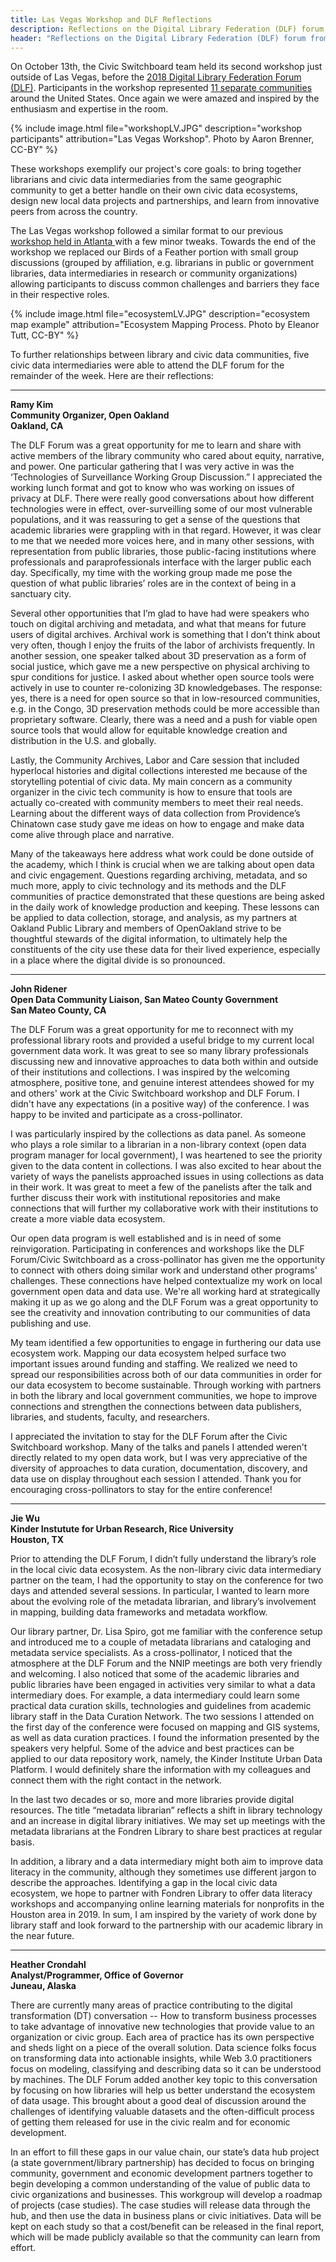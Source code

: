 ```yaml
---
title: Las Vegas Workshop and DLF Reflections
description: Reflections on the Digital Library Federation (DLF) forum from Civic Data Partners
header: "Reflections on the Digital Library Federation (DLF) forum from Civic Data Partners"
---
```


On October 13th, the Civic Switchboard team held its second  workshop just outside of Las Vegas, before the [2018 Digital Library Federation Forum (DLF)](https://forum2018.diglib.org/). Participants in the workshop represented [11 separate communities](https://civic-switchboard.github.io/updates/post_10) around the United States.  Once again we were amazed and inspired by the enthusiasm and expertise in the room. 

{% include image.html file="workshopLV.JPG" description="workshop participants" attribution="Las Vegas Workshop". Photo by Aaron Brenner, CC-BY" %}

These workshops exemplify our project's core goals: to bring together librarians and civic data intermediaries from the same geographic community to get a better handle on their own civic data ecosystems, design new local data projects and partnerships, and learn from innovative peers from across the country. 

The Las Vegas workshop followed a similar format to our previous [workshop held in Atlanta ](https://civic-switchboard.github.io/updates/post_8) with a few  minor tweaks.  Towards the end of the workshop we replaced our Birds of a Feather portion with small group discussions (grouped by affiliation, e.g. librarians in public or government libraries, data intermediaries in research or community organizations) allowing participants to discuss common challenges and barriers they face in their respective roles.   

{% include image.html file="ecosystemLV.JPG" description="ecosystem map example" attribution="Ecosystem Mapping Process. Photo by Eleanor Tutt, CC-BY" %}

To further relationships between library and civic data communities, five civic data intermediaries were able to attend the DLF forum for the remainder of the week.  Here are their reflections: 

***

**Ramy Kim**  
**Community Organizer, Open Oakland**  
**Oakland, CA**  

The DLF Forum was a great opportunity for me to learn and share with active members of the library community who cared about equity, narrative, and power. One particular gathering that I was very active in was the ‘Technologies of Surveillance Working Group Discussion.” I appreciated the working lunch format and got to know who was working on issues of privacy at DLF. There were really good conversations about how different technologies were in effect, over-surveilling some of our most vulnerable populations, and it was reassuring to get a sense of the questions that academic libraries were grappling with in that regard. However, it was clear to me that we needed more voices here, and in many other sessions, with representation from public libraries, those public-facing institutions where professionals and paraprofessionals interface with the larger public each day. Specifically, my time with the working group made me pose the question of what public libraries’ roles are in the context of being in a sanctuary city.

Several other opportunities that I’m glad to have had were speakers who touch on digital archiving and metadata, and what that means for future users of digital archives. Archival work is something that I don’t think about very often, though I enjoy the fruits of the labor of archivists frequently.  In another session, one speaker talked about 3D preservation as a form of social justice, which gave me a new perspective on physical archiving to spur conditions for justice. I asked about whether open source tools were actively in use to counter re-colonizing 3D knowledgebases. The response: yes, there is a need for open source so that in low-resourced communities, e.g. in the Congo, 3D preservation methods could be more accessible than proprietary software. Clearly, there was a need and a push for viable open source tools that would allow for equitable knowledge creation and distribution in the U.S. and globally.

Lastly, the Community Archives, Labor and Care session that included hyperlocal histories and digital collections interested me because of the storytelling potential of civic data. My main concern as a community organizer in the civic tech community is how to ensure that tools are actually co-created with community members to meet their real needs. Learning about the different ways of data collection from Providence’s Chinatown case study gave me ideas on how to engage and make data come alive through place and narrative.

Many of the takeaways here address what work could be done outside of the academy, which I think is crucial when we are talking about open data and civic engagement. Questions regarding archiving, metadata, and so much more, apply to civic technology and its methods and the DLF communities of practice demonstrated that these questions are being asked in the daily work of knowledge production and keeping. These lessons can be applied to data collection, storage, and analysis, as my partners at Oakland Public Library and members of OpenOakland strive to be thoughtful stewards of the digital information, to ultimately help the constituents of the city use these data for their lived experience, especially in a place where the digital divide is so pronounced.

***

**John Ridener**  
**Open Data Community Liaison, San Mateo County Government**  
**San Mateo County, CA**  

The DLF Forum was a great opportunity for me to reconnect with my professional library roots and provided a useful bridge to my current local government data work. It was great to see so many library professionals discussing new and innovative approaches to data both within and outside of their institutions and collections. I was inspired by the welcoming atmosphere, positive tone, and genuine interest attendees showed for my and others' work at the Civic Switchboard workshop and DLF Forum. I didn't have any expectations (in a positive way) of the conference. I was happy to be invited and participate as a cross-pollinator.
 
I was particularly inspired by the collections as data panel. As someone who plays a role similar to a librarian in a non-library context (open data program manager for local government), I was heartened to see the priority given to the data content in collections. I was also excited to hear about the variety of ways the panelists approached issues in using collections as data in their work. It was great to meet a few of the panelists after the talk and further discuss their work with institutional repositories and make connections that will further my collaborative work with their institutions to create a more viable data ecosystem.
 
Our open data program is well established and is in need of some reinvigoration. Participating in conferences and workshops like the DLF Forum/Civic Switchboard as a cross-pollinator has given me the opportunity to connect with others doing similar work and understand other programs' challenges. These connections have helped contextualize my work on local government open data and data use. We're all working hard at strategically making it up as we go along and the DLF Forum was a great opportunity to see the creativity and innovation contributing to our communities of data publishing and use.
 
My team identified a few opportunities to engage in furthering our data use ecosystem work. Mapping our data ecosystem helped surface two important issues around funding and staffing. We realized we need to spread our responsibilities across both of our data communities in order for our data ecosystem to become sustainable. Through working with partners in both the library and local government communities, we hope to improve connections and strengthen the connections between data publishers, libraries, and students, faculty, and researchers.
 
I appreciated the invitation to stay for the DLF Forum after the Civic Switchboard workshop. Many of the talks and panels I attended weren't directly related to my open data work, but I was very appreciative of the diversity of approaches to data curation, documentation, discovery, and data use on display throughout each session I attended. Thank you for encouraging cross-pollinators to stay for the entire conference!
 
***

**Jie Wu**   
**Kinder Instutute for Urban Research, Rice University**  
**Houston, TX**  

Prior to attending the DLF Forum, I didn’t fully understand the library’s role in the local civic data ecosystem. As the non-library civic data intermediary partner on the team, I had the opportunity to stay on the conference for two days and attended several sessions. In particular, I wanted to learn more about the evolving role of the metadata librarian, and library’s involvement in mapping, building data frameworks and metadata workflow.
 
Our library partner, Dr. Lisa Spiro, got me familiar with the conference setup and introduced me to a couple of metadata librarians and cataloging and metadata service specialists.  As a cross-pollinator, I noticed that the atmosphere at the DLF Forum and the NNIP meetings are both very friendly and welcoming.  I also noticed that some of the academic libraries and public libraries have been engaged in activities very similar to what a data intermediary does. For example, a data intermediary could learn some practical data curation skills, technologies and guidelines from academic library staff in the Data Curation Network.  The two sessions I attended on the first day of the conference were focused on mapping and GIS systems, as well as data curation practices. I found the information presented by the speakers very helpful. Some of the advice and best practices can be applied to our data repository work, namely, the Kinder Institute Urban Data Platform. I would definitely share the information with my colleagues and connect them with the right contact in the network.
 
In the last two decades or so, more and more libraries provide digital resources. The title “metadata librarian” reflects a shift in library technology and an increase in digital library initiatives. We may set up meetings with the metadata librarians at the Fondren Library to share best practices at regular basis.
 
In addition, a library and a data intermediary might both aim to improve data literacy in the community, although they sometimes use different jargon to describe the approaches. Identifying a gap in the local civic data ecosystem, we hope to partner with Fondren Library to offer data literacy workshops and accompanying online learning materials for nonprofits in the Houston area in 2019. In sum, I am inspired by the variety of work done by library staff and look forward to the partnership with our academic library in the near future.
 
***

**Heather Crondahl**  
**Analyst/Programmer, Office of Governor**    
**Juneau, Alaska**  

There are currently many areas of practice contributing to the digital transformation (DT) conversation -- How to transform business processes to take advantage of innovative new technologies that provide value to an organization or civic group. Each area of practice has its own perspective and sheds light on a piece of the overall solution. Data science folks focus on transforming data into actionable insights, while Web 3.0 practitioners focus on modeling, classifying and describing data so it can be understood by machines.  The DLF Forum added another key topic to this conversation by focusing on how libraries will help us better understand the ecosystem of data usage. This brought about a good deal of discussion around the challenges of identifying valuable datasets and the often-difficult process of getting them released for use in the civic realm and for economic development.
 
In an effort to fill these gaps in our value chain, our state’s data hub project (a state government/library partnership) has decided to focus on bringing community, government and economic development partners together to begin developing a common understanding of the value of public data to civic organizations and businesses. This workgroup will develop a roadmap of projects (case studies). The case studies will release data through the hub, and then use the data in business plans or civic initiatives. Data will be kept on each study so that a cost/benefit can be released in the final report, which will be made publicly available so that the community can learn from effort.

